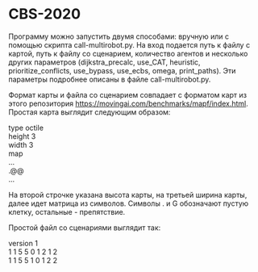 # CBS-2020

Программу можно запустить двумя способами: вручную или с помощью скрипта call-multirobot.py. На вход подается путь к файлу с картой, путь к файлу со сценарием, количество агентов и несколько других параметров (dijkstra_precalc, use_CAT, heuristic,
prioritize_conflicts, use_bypass, use_ecbs, omega, print_paths). Эти параметры подробнее описаны в файле call-multirobot.py.

Формат карты и файла со сценарием совпадает с форматом карт из этого репозитория https://movingai.com/benchmarks/mapf/index.html. Простая карта выглядит следующим образом:

type octile<br>
height 3<br>
width 3<br>
map<br>
...<br>
.@@<br>
...<br>

На второй строчке указана высота карты, на третьей ширина карты, далее идет матрица из символов. Символы . и G обозначают пустую клетку, остальные - препятствие.

Простой файл со сценариями выглядит так:

version 1<br>
1 1 5 5 0 1 2 1 2<br>
1 1 5 5 1 0 1 2 2<br>

